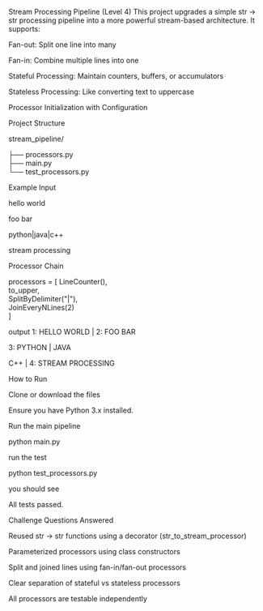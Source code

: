 Stream Processing Pipeline (Level 4)
This project upgrades a simple str -> str processing pipeline into a more powerful stream-based architecture. It supports:

Fan-out: Split one line into many

Fan-in: Combine multiple lines into one

Stateful Processing: Maintain counters, buffers, or accumulators

Stateless Processing: Like converting text to uppercase

Processor Initialization with Configuration

Project Structure

stream_pipeline/

├── processors.py         
├── main.py              
└── test_processors.py    

Example Input

hello world

foo bar

python|java|c++

stream processing

Processor Chain

processors = [
    LineCounter(),                  
    to_upper,                       
    SplitByDelimiter("|"),         
    JoinEveryNLines(2)             
]

output
1: HELLO WORLD | 2: FOO BAR

3: PYTHON | JAVA

C++ | 4: STREAM PROCESSING

How to Run

Clone or download the files

Ensure you have Python 3.x installed.

Run the main pipeline

python main.py

run the test

python test_processors.py

you should see

All tests passed.

Challenge Questions Answered

Reused str -> str functions using a decorator (str_to_stream_processor)

Parameterized processors using class constructors

Split and joined lines using fan-in/fan-out processors

Clear separation of stateful vs stateless processors

All processors are testable independently
